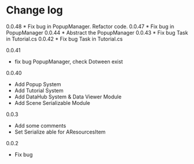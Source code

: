 ﻿<h1> Change log </h1>
0.0.48
* Fix bug in PopupManager. Refactor code.
0.0.47
* Fix bug in PopupManager
0.0.44
* Abstract the PopupManager
0.0.43
* Fix bug Task in Tutorial.cs
0.0.42
* Fix bug Task in Tutorial.cs

0.0.41
* fix bug PopupManager, check Dotween exist

0.0.40
* Add Popup System
* Add Tutorial System
* Add DataHub System & Data Viewer Module
* Add Scene Serializable Module

0.0.3
* Add some comments
* Set Serialize able for AResourcesItem

0.0.2
* Fix bug
